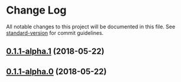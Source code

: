 # Change Log

All notable changes to this project will be documented in this file. See [standard-version](https://github.com/conventional-changelog/standard-version) for commit guidelines.

<a name="0.1.1-alpha.1"></a>
## [0.1.1-alpha.1](https://github.com/scallacs/typescript-node-module-seed/compare/v0.1.1-alpha.0...v0.1.1-alpha.1) (2018-05-22)



<a name="0.1.1-alpha.0"></a>
## [0.1.1-alpha.0](https://github.com/scallacs/typescript-node-module-seed/compare/v0.1.0...v0.1.1-alpha.0) (2018-05-22)

